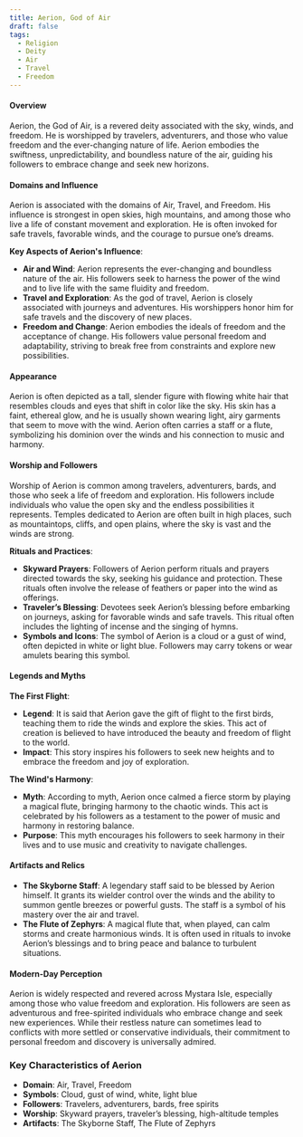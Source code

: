 ```yaml
---
title: Aerion, God of Air
draft: false
tags:
  - Religion
  - Deity
  - Air
  - Travel
  - Freedom
---
```


#### **Overview**

Aerion, the God of Air, is a revered deity associated with the sky, winds, and freedom. He is worshipped by travelers, adventurers, and those who value freedom and the ever-changing nature of life. Aerion embodies the swiftness, unpredictability, and boundless nature of the air, guiding his followers to embrace change and seek new horizons.

#### **Domains and Influence**

Aerion is associated with the domains of Air, Travel, and Freedom. His influence is strongest in open skies, high mountains, and among those who live a life of constant movement and exploration. He is often invoked for safe travels, favorable winds, and the courage to pursue one’s dreams.

**Key Aspects of Aerion's Influence**:

- **Air and Wind**: Aerion represents the ever-changing and boundless nature of the air. His followers seek to harness the power of the wind and to live life with the same fluidity and freedom.
- **Travel and Exploration**: As the god of travel, Aerion is closely associated with journeys and adventures. His worshippers honor him for safe travels and the discovery of new places.
- **Freedom and Change**: Aerion embodies the ideals of freedom and the acceptance of change. His followers value personal freedom and adaptability, striving to break free from constraints and explore new possibilities.

#### **Appearance**

Aerion is often depicted as a tall, slender figure with flowing white hair that resembles clouds and eyes that shift in color like the sky. His skin has a faint, ethereal glow, and he is usually shown wearing light, airy garments that seem to move with the wind. Aerion often carries a staff or a flute, symbolizing his dominion over the winds and his connection to music and harmony.

#### **Worship and Followers**

Worship of Aerion is common among travelers, adventurers, bards, and those who seek a life of freedom and exploration. His followers include individuals who value the open sky and the endless possibilities it represents. Temples dedicated to Aerion are often built in high places, such as mountaintops, cliffs, and open plains, where the sky is vast and the winds are strong.

**Rituals and Practices**:

- **Skyward Prayers**: Followers of Aerion perform rituals and prayers directed towards the sky, seeking his guidance and protection. These rituals often involve the release of feathers or paper into the wind as offerings.
- **Traveler’s Blessing**: Devotees seek Aerion’s blessing before embarking on journeys, asking for favorable winds and safe travels. This ritual often includes the lighting of incense and the singing of hymns.
- **Symbols and Icons**: The symbol of Aerion is a cloud or a gust of wind, often depicted in white or light blue. Followers may carry tokens or wear amulets bearing this symbol.

#### **Legends and Myths**

**The First Flight**:

- **Legend**: It is said that Aerion gave the gift of flight to the first birds, teaching them to ride the winds and explore the skies. This act of creation is believed to have introduced the beauty and freedom of flight to the world.
- **Impact**: This story inspires his followers to seek new heights and to embrace the freedom and joy of exploration.

**The Wind's Harmony**:

- **Myth**: According to myth, Aerion once calmed a fierce storm by playing a magical flute, bringing harmony to the chaotic winds. This act is celebrated by his followers as a testament to the power of music and harmony in restoring balance.
- **Purpose**: This myth encourages his followers to seek harmony in their lives and to use music and creativity to navigate challenges.

#### **Artifacts and Relics**

- **The Skyborne Staff**: A legendary staff said to be blessed by Aerion himself. It grants its wielder control over the winds and the ability to summon gentle breezes or powerful gusts. The staff is a symbol of his mastery over the air and travel.
- **The Flute of Zephyrs**: A magical flute that, when played, can calm storms and create harmonious winds. It is often used in rituals to invoke Aerion’s blessings and to bring peace and balance to turbulent situations.

#### **Modern-Day Perception**

Aerion is widely respected and revered across Mystara Isle, especially among those who value freedom and exploration. His followers are seen as adventurous and free-spirited individuals who embrace change and seek new experiences. While their restless nature can sometimes lead to conflicts with more settled or conservative individuals, their commitment to personal freedom and discovery is universally admired.

### Key Characteristics of Aerion

- **Domain**: Air, Travel, Freedom
- **Symbols**: Cloud, gust of wind, white, light blue
- **Followers**: Travelers, adventurers, bards, free spirits
- **Worship**: Skyward prayers, traveler’s blessing, high-altitude temples
- **Artifacts**: The Skyborne Staff, The Flute of Zephyrs
